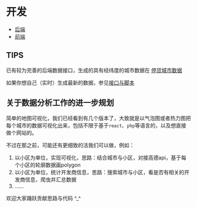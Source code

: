 # 开发

- [后端](./backend/README.md)
- [前端](./frontend/README.md)

## TIPS

已有较为完善的后端数据接口，生成的具有经纬度的城市数据在 [停贷城市数据](../data/generated/cities-for-map.json)

如果你想自己（实时）生成最新的数据，参见[接口与脚本](./backend/README.md#接口与脚本)

## 关于数据分析工作的进一步规划

简单的地图可视化，我们已经看到有几个版本了，大致就是以气泡图或者热力图把每个城市的数据可视化出来，包括不限于基于`react`、`php`等语言的，以及想直接做个网站的。

不过在那之前，可能还有更细致的活我们可以做，例如：
1. 以小区为单位，实现可视化，思路：结合城市与小区，对接高德api，基于每个小区的轮廓数据画polygon
2. 以小区为单位，统计开发商信息，思路：搜索城市与小区，看是否有相关的开发商信息，爬虫并汇总数据
3. ……

欢迎大家踊跃贡献思路与代码 ^_^
